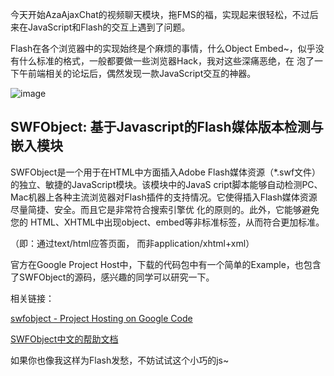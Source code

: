 

今天开始AzaAjaxChat的视频聊天模块，拖FMS的福，实现起来很轻松，不过后来在JavaScript和Flash的交互上遇到了问题。

Flash在各个浏览器中的实现始终是个麻烦的事情，什么Object Embed~，似乎没有什么标准的格式，一般都要做一些浏览器Hack，我对这些深痛恶绝，在
泡了一下午前端相关的论坛后，偶然发现一款JavaScript交互的神器。

![image](https://e25ba8-log4d-c.dijingchao.com/upload_dropbox/201005/swfobject_logo.gif)

## SWFObject: 基于Javascript的Flash媒体版本检测与嵌入模块

SWFObject是一个用于在HTML中方面插入Adobe Flash媒体资源（*.swf文件）的独立、敏捷的JavaScript模块。该模块中的JavaS
cript脚本能够自动检测PC、Mac机器上各种主流浏览器对Flash插件的支持情况。它使得插入Flash媒体资源尽量简捷、安全。而且它是非常符合搜索引擎优
化的原则的。此外，它能够避免您的 HTML、XHTML中出现object、embed等非标准标签，从而符合更加标准。

（即：通过text/html应答页面， 而非application/xhtml+xml）

官方在Google Project Host中，下载的代码包中有一个简单的Example，也包含了SWFObject的源码，感兴趣的同学可以研究一下。

相关链接：

[swfobject - Project Hosting on Google Code](http://code.google.com/p/swfobject)

[SWFObject中文的帮助文档](http://www.awflasher.com/flash/articles/swfobj.htm)

如果你也像我这样为Flash发愁，不妨试试这个小巧的js~


